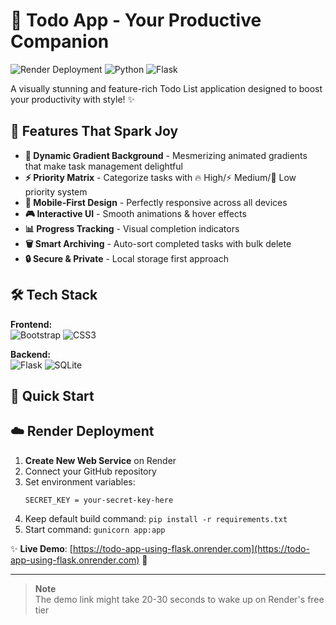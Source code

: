 # 🚀 Todo App - Your Productive Companion

![Render Deployment](https://img.shields.io/badge/Render-Deployed-%23FF6F61?style=for-the-badge&logo=render&logoColor=white)
![Python](https://img.shields.io/badge/Python-3.10%2B-%233776AB?style=for-the-badge&logo=python&logoColor=white)
![Flask](https://img.shields.io/badge/Flask-2.0%2B-%23000?style=for-the-badge&logo=flask&logoColor=white)

A visually stunning and feature-rich Todo List application designed to boost your productivity with style! ✨


## 🌟 Features That Spark Joy

- **🌈 Dynamic Gradient Background** - Mesmerizing animated gradients that make task management delightful
- **⚡ Priority Matrix** - Categorize tasks with 🔥 High/⚡ Medium/🌱 Low priority system
- **📱 Mobile-First Design** - Perfectly responsive across all devices
- **🎮 Interactive UI** - Smooth animations & hover effects
- **📊 Progress Tracking** - Visual completion indicators
- **🗑️ Smart Archiving** - Auto-sort completed tasks with bulk delete
- **🔒 Secure & Private** - Local storage first approach

## 🛠️ Tech Stack

**Frontend:**  
![Bootstrap](https://img.shields.io/badge/Bootstrap-5.3-%237952B3?style=flat-square&logo=bootstrap&logoColor=white)
![CSS3](https://img.shields.io/badge/CSS3-Animation-%231572B6?style=flat-square&logo=css3&logoColor=white)

**Backend:**  
![Flask](https://img.shields.io/badge/Flask-RESTful-%23000?style=flat-square&logo=flask&logoColor=white)
![SQLite](https://img.shields.io/badge/SQLite-Database-%23003B57?style=flat-square&logo=sqlite&logoColor=white)

## 🚀 Quick Start

## ☁️ Render Deployment

1. **Create New Web Service** on Render
2. Connect your GitHub repository
3. Set environment variables:
   ```text
   SECRET_KEY = your-secret-key-here
   ```
4. Keep default build command: `pip install -r requirements.txt`
5. Start command: `gunicorn app:app`

✨ **Live Demo**: [https://todo-app-using-flask.onrender.com](https://todo-app-using-flask.onrender.com) 🚀

---

> **Note**  
> The demo link might take 20-30 seconds to wake up on Render's free tier
